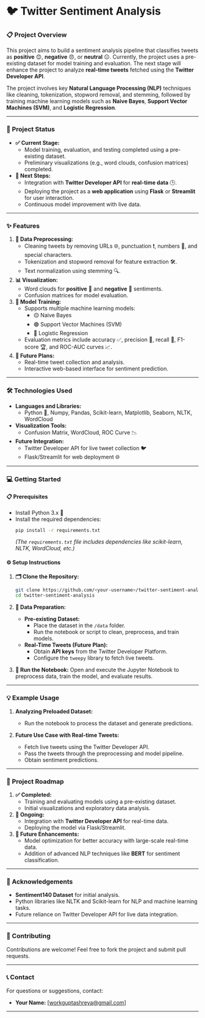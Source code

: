 # **🐦 Twitter Sentiment Analysis**

### **📋 Project Overview**
This project aims to build a sentiment analysis pipeline that classifies tweets as **positive** 😊, **negative** 😠, or **neutral** 😐. Currently, the project uses a pre-existing dataset for model training and evaluation. The next stage will enhance the project to analyze **real-time tweets** fetched using the **Twitter Developer API**.

The project involves key **Natural Language Processing (NLP)** techniques like cleaning, tokenization, stopword removal, and stemming, followed by training machine learning models such as **Naive Bayes**, **Support Vector Machines (SVM)**, and **Logistic Regression**.

---

### **🚀 Project Status**
- **✅ Current Stage:**
  - Model training, evaluation, and testing completed using a pre-existing dataset.
  - Preliminary visualizations (e.g., word clouds, confusion matrices) completed.
- **🔧 Next Steps:**
  - Integration with **Twitter Developer API** for **real-time data** 🕒.
  - Deploying the project as a **web application** using **Flask** or **Streamlit** for user interaction.
  - Continuous model improvement with live data.

---

### **✨ Features**
1. **🔄 Data Preprocessing:**
   - Cleaning tweets by removing URLs 🌐, punctuation ❗, numbers 🔢, and special characters.
   - Tokenization and stopword removal for feature extraction 🛠️.
   - Text normalization using stemming 🔍.
2. **📊 Visualization:**
   - Word clouds for **positive** 💬 and **negative** 🔴 sentiments.
   - Confusion matrices for model evaluation.
3. **🧠 Model Training:**
   - Supports multiple machine learning models:
     - 🟡 Naive Bayes
     - 🟢 Support Vector Machines (SVM)
     - 🔵 Logistic Regression
   - Evaluation metrics include accuracy ✅, precision 🎯, recall 🔁, F1-score 🏆, and ROC-AUC curves 📈.
4. **🌟 Future Plans:**
   - Real-time tweet collection and analysis.
   - Interactive web-based interface for sentiment prediction.

---

### **🛠️ Technologies Used**
- **Languages and Libraries:**
  - Python 🐍, Numpy, Pandas, Scikit-learn, Matplotlib, Seaborn, NLTK, WordCloud
- **Visualization Tools:**
  - Confusion Matrix, WordCloud, ROC Curve 📉
- **Future Integration:**
  - Twitter Developer API for live tweet collection 🐦
  - Flask/Streamlit for web deployment 🌐

---

### **💻 Getting Started**
#### **📋 Prerequisites**
- Install Python 3.x 🐍
- Install the required dependencies:
  ```bash
  pip install -r requirements.txt
  ```
  *(The `requirements.txt` file includes dependencies like scikit-learn, NLTK, WordCloud, etc.)*

#### **⚙️ Setup Instructions**
1. **🗂️ Clone the Repository:**
   ```bash
   git clone https://github.com/<your-username>/twitter-sentiment-analysis.git
   cd twitter-sentiment-analysis
   ```
2. **📂 Data Preparation:**
   - **Pre-existing Dataset:**
     - Place the dataset in the `/data` folder.
     - Run the notebook or script to clean, preprocess, and train models.
   - **Real-Time Tweets (Future Plan):**
     - Obtain **API keys** from the Twitter Developer Platform.
     - Configure the `tweepy` library to fetch live tweets.

3. **🚀 Run the Notebook:**
   Open and execute the Jupyter Notebook to preprocess data, train the model, and evaluate results.

---

### **💡 Example Usage**
1. **Analyzing Preloaded Dataset:**
   - Run the notebook to process the dataset and generate predictions.

2. **Future Use Case with Real-time Tweets:**
   - Fetch live tweets using the Twitter Developer API.
   - Pass the tweets through the preprocessing and model pipeline.
   - Obtain sentiment predictions.

---

### **📅 Project Roadmap**
1. **✅ Completed:**
   - Training and evaluating models using a pre-existing dataset.
   - Initial visualizations and exploratory data analysis.
2. **🔧 Ongoing:**
   - Integration with **Twitter Developer API** for real-time data.
   - Deploying the model via Flask/Streamlit.
3. **🚀 Future Enhancements:**
   - Model optimization for better accuracy with large-scale real-time data.
   - Addition of advanced NLP techniques like **BERT** for sentiment classification.

---


### **📣 Acknowledgements**
- **Sentiment140 Dataset** for initial analysis.
- Python libraries like NLTK and Scikit-learn for NLP and machine learning tasks.
- Future reliance on Twitter Developer API for live data integration.

---

### **🤝 Contributing**
Contributions are welcome! Feel free to fork the project and submit pull requests.

---


### **📞 Contact**
For questions or suggestions, contact:
- **Your Name:** [workguptashreya@gmail.com]

---

